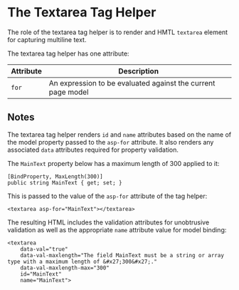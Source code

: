 ﻿# The Textarea Tag Helper

The role of the textarea tag helper is to render and HMTL `textarea` element for capturing multiline text.

The textarea tag helper has one attribute:

| Attribute | Description |
| --- | --- |
| `for` | An expression to be evaluated against the current page model |

## Notes

The textarea tag helper renders `id` and `name` attributes based on the name of the model property passed to the `asp-for` attribute. It also renders any associated `data` attributes required for property validation.

The `MainText` property below has a maximum length of 300 applied to it:

```
[BindProperty, MaxLength(300)]
public string MainText { get; set; }

```

This is passed to the value of the `asp-for` attribute of the tag helper:

```
<textarea asp-for="MainText"></textarea>

```

The resulting HTML includes the validation attributes for unobtrusive validation as well as the appropriate `name` attribute value for model binding:

```
<textarea 
    data-val="true" 
    data-val-maxlength="The field MainText must be a string or array type with a maximum length of &#x27;300&#x27;." 
    data-val-maxlength-max="300" 
    id="MainText" 
    name="MainText">

```